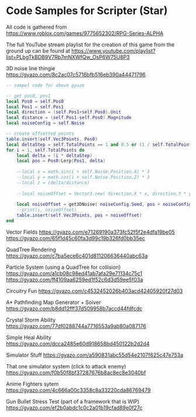 # Code Samples for Scripter (Star)

All code is gathered from
https://www.roblox.com/games/9775652302/RPG-Series-ALPHA

The full YouTube stream playlist for the creation of this game from the ground up can be found at
https://www.youtube.com/playlist?list=PLbgTkBDB9V7Rb7mNXWfQw_OsP6W75U8P3

3D noise line thingie 
https://gyazo.com/8c2ac07c5716bfb516eb390a44471796
```lua
-- sampel code for above gyazo

-- get pos0, pos1
local Pos0 = self.Pos0
local Pos1 = self.Pos1
local direction = (self.Pos1+self.Pos0).Unit
local distance = (self.Pos1-self.Pos0).Magnitude
local noiseConfig = self.Noise

-- create offsetted points
table.insert(self.Vec3Points, Pos0)
local deltaStep = self.TotalPoints == 1 and 0.5 or (1 / self.TotalPoints)
for i = 1, self.TotalPoints do
    local delta = (i * deltaStep)
    local pos = Pos0:Lerp(Pos1, delta)
    
    --local x = math.sin(i + self.Noise.Position.X) * 3
    --local y = math.cos(i + self.Noise.Position.Z) * 3
    --local z = (delta/distance)
    
    --local noiseOffset = Vector3.new( direction.X * x, direction.Y * y, direction.Z * z )
    
    local noiseOffset = get3DNoise( noiseConfig.Seed, pos + noiseConfig.Position, noiseConfig.MapScale, noiseConfig.Amplitude )
    --print(i, noiseOffset)
    table.insert(self.Vec3Points, pos + noiseOffset)
end
```

Vector Fields
https://gyazo.com/e71269190a373fc52f5f2e4dfa19be05
https://gyazo.com/65f1d45c60fa3d99c19b326fd0bb35ec

QuadTree Rendering
https://gyazo.com/c7ba5ece6c401d811206636440abc63a

Particle System (using a QuadTree for collision)
https://gyazo.com/a1cb08c98ed41ab7afa29e71134c75c1
https://gyazo.com/ff4109aa6259ed1f52c6d3d59ee5f03a

Circuitry Fun
https://gyazo.com/c4532452026b403acd42405920f27d03

A* Pathfinding Map Generator + Solver
https://gyazo.com/b8dd12fff37d509958b7accd44fdfcdc

Crystal Storm Ability
https://gyazo.com/77df0288744a7716553a9ab80a087176

Simple Heal Ability
https://gyazo.com/dcca2485e60d918658bd450122b2d2d4

Simulator Stuff
https://gyazo.com/a590831abc55d54e2107f625c47e753a

That one simulator system (click to attack enemy)
https://gyazo.com/f0b50f8bf37287676b8ac8ec8e3040bf

Anime Fighters sytem
https://gyazo.com/4c666a00c3358c8a33220cda86769479

Gun Bullet Stress Test (part of a framework that is WIP)
https://gyazo.com/ef2b0abdc1c0c2a01b19cfad89e0f27c



